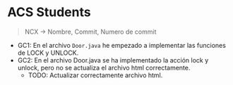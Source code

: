 # ACS Students

> NCX -> Nombre, Commit, Numero de commit
- GC1:
En el archivo `Door.java` he empezado a implementar las funciones de LOCK y UNLOCK.
- GC2: En el archivo Door.java se ha implementado la acción lock y unlock, pero
  no se actualiza el archivo html correctamente.
    - TODO: Actualizar correctamente archivo html.